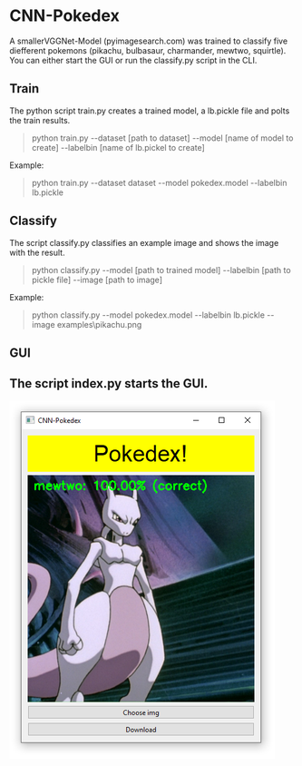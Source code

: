 # CNN-Pokedex
A smallerVGGNet-Model (pyimagesearch.com) was trained to classify five diefferent pokemons (pikachu, bulbasaur, charmander, mewtwo, squirtle). You can either start the GUI or run the classify.py script in the CLI.

## Train
The python script train.py creates a trained model, a lb.pickle file and polts the train results.
> python train.py --dataset [path to dataset] --model [name of model to create] --labelbin [name of lb.pickel to create]

Example:
> python train.py --dataset dataset --model pokedex.model --labelbin lb.pickle

## Classify
The script classify.py classifies an example image and shows the image with the result.
> python classify.py --model [path to trained model] --labelbin [path to pickle file] --image [path to image]

Example:
> python classify.py --model pokedex.model --labelbin lb.pickle --image examples\pikachu.png

## GUI
The script index.py starts the GUI.
---
![gui](gui.png)
